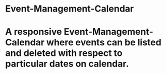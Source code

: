 ﻿# Event-Management-Calendar
# A responsive Event-Management-Calendar where events can be listed and deleted with respect to particular dates on calendar.

